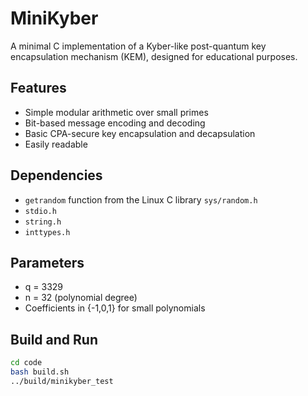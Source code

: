# MiniKyber

A minimal C implementation of a Kyber-like post-quantum key encapsulation mechanism (KEM), designed for educational purposes.

## Features

- Simple modular arithmetic over small primes
- Bit-based message encoding and decoding
- Basic CPA-secure key encapsulation and decapsulation
- Easily readable

## Dependencies

- `getrandom` function from the Linux C library `sys/random.h`
- `stdio.h`
- `string.h`
- `inttypes.h`

## Parameters

- q = 3329
- n = 32 (polynomial degree)
- Coefficients in {-1,0,1} for small polynomials

## Build and Run

```bash
cd code
bash build.sh
../build/minikyber_test